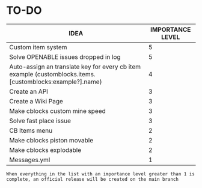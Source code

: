 # TO-DO

| IDEA | IMPORTANCE LEVEL |
|------|-----|
| Custom item system | 5 |
| Solve OPENABLE issues dropped in log | 5 |
| Auto-assign an translate key for every cb item example (customblocks.items.[customblocks:example?].name) | 4 |
| Create an API | 3 |
| Create a Wiki Page | 3 |
| Make cblocks custom mine speed | 3 |
| Solve fast place issue | 3 |
| CB Items menu | 2 |
| Make cblocks piston movable | 2 |
| Make cblocks explodable | 2 |
| Messages.yml | 1 |

`When everything in the list with an importance level greater than 1 is complete, an official release will be created on the main branch`

